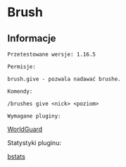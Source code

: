 # Brush

## Informacje

`Przetestowane wersje: 1.16.5`

`Permisje:`

`brush.give - pozwala nadawać brushe.`

`Komendy:`

`/brushes give <nick> <poziom>`

`Wymagane pluginy:`

[WorldGuard](https://dev.bukkit.org/projects/worldguard/files)


Statystyki pluginu: 

[bstats](https://bstats.org/plugin/bukkit/Brush/13843)

